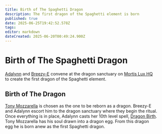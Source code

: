 ```yaml
---
title: Birth of The Spaghetti Dragon
description: The first dragon of the Spaghetti element is born
published: true
date: 2025-06-25T19:42:52.578Z
tags: 
editor: markdown
dateCreated: 2025-06-20T00:49:24.900Z
---
```


# Birth of The Spaghetti Dragon
[Adalynn](/characters/adalynn) and [Breezy-E](/characters/breezy) convene at the dragon sanctuary on [Mortis Lux HQ](/locations/mortis-lux-hq) to create the first dragon of the Spaghetti element.


## Birth of The Dragon
[Tony Mozzarella](/characters/Tony-Mozzarella) is chosen as the one to be reborn as a dragon. Breezy-E and Adalynn escort him to the dragon sanctuary where they begin the ritual. Once everything is in place, Adalynn casts her 10th level spell, [Dragon Birth](/Spells/Dragon-Birth). Tony Mozzarella has his soul drawn into a dragon egg. From this dragon egg he is born anew as the first Spaghetti dragon.